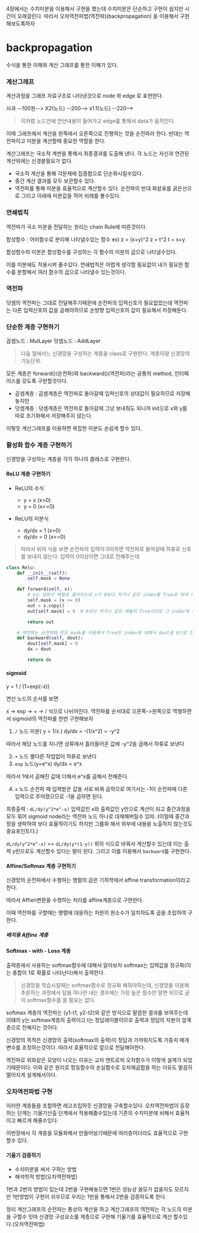 4장에서는 수치미분을 이용해서 구현을 했는데
수치미분은 단순하고 구현이 쉽지만 시간이 오래걸린다.
따라서 오차역전파법(역전파)(backpropagation) 을 이용해서 구현해보도록하자

# backpropagation

수식을 통한 이해와 계산 그래프를 통한 이해가 있다.

### 계산그래프

계산과정을 그래프 자료구조로 나타낸것으로
node 와 edge 로 표현한다.

사과 --100원--> X2(노드) --200--> x1.1(노드) --220-->

> 이처럼 노드안에 연산내용이 들어가고 edge를 통해서 data가 움직인다.

이때 그래프에서 계산을 왼쪽에서 오른쪽으로 진행하는 것을 순전파라 한다.
반대는 역전파이고 미분을 계산할때 중요한 역할을 한다.

계산그래프는 국소적 계싼을 통해서 최종결과를 도출해 낸다.
각 노드는 자신과 연관된 계산외에는 신경쓸필요가 없다.

- 국소적 계산을 통해 각문제에 집중함으로 단순화시킬수있다.
- 중간 계산 결과를 모두 보관할수 있다.
- 역전파를 통해 미분을 효율적으로 계산할수 있다.
  순전파의 반대 화살표를 굵은선으로 그리고 아래에 미분값을 적어 비례를 볼수있다.

### 연쇄법칙

역전파가 국소 미분을 전달하는 원리는 chain Rule에 따른것이다.

합성함수 : 어러함수로 분리해 나타낼수있는 함수
ex) z = (x+y)^2
z = t^2
t = x+y

합성함수의 미분은 합성함수를 구성하는 각 함수의 미분의 곱으로 나타낼수있다.

이를 미분에도 적용시켜 줄수있다. 연쇄법칙은 어렵게 생각할 필요없이
내가 필요한 함수를 분할해서 여러 함수의 곱으로 나타낼수 있는것이다.

### 역전파

덧셈의 역전파는 그대로 전달해주기때문에 순전파의 입력신호가 필요없었는데
역전파는 다른 입력신호의 값을 곱해야하므로 순방향 입력신호의 값이 필요해서 저장해둔다.

### 단순한 계층 구현하기

곱셈노드 : MulLayer
덧셈노드 : AddLayer

> 다음 절에서느 신경망을 구성하는 계층을 class로 구현한다. 계층이랑 신경망의 기능단위.

모든 계층은 forward()(순전파)와 backward()(역전파)라는 공통의 method, 인터페이스를 갖도록 구현할것이다.

- 곱셈계층 : 곱셈계층은 역전파로 돌아갈때 입력신호의 상대값이 필요하므로 저장해놓지만
- 덧셈계층 : 덧셈계층은 역전파로 돌아갈때 그냥 보내줘도 되니까 init으로 x와 y를 따로 초기화해서 저장해주지 않는다.

이렇듯 계산그래프를 이용하면 복잡한 미분도 손쉽게 할수 있다.

### 활성화 함수 계층 구현하기

신경망을 구성하는 계층을 각각 하나의 클래스로 구현한다.

#### ReLU 계층 구현하기

- ReLU의 수식

  - y = x (x>0)
  - y = 0 (x<=0)

- ReLU의 미분식
  - dy/dx = 1 (x>0)
  - dy/dv = 0 (x<=0)

> 따라서 위의 식을 보면 순전파의 입력이 0이하면 역전파로 돌아갈때 하류로 신호를 보내지 않는다. 입력이 0이상이면 그대로 전해주는데

```python
class Relu:
    def __init__(self):
        self.mask = None

    def forward(self, x):
        # x는 넘파이 배열로 들어오는데 x가 0보다 작거나 같은 index를 True로 하여 배열생성
        self.mask = (x <= 0)
        out = x.copy()
        out[self.mask] = 0  # 0보다 작거나 같은 애들이 True이므로 그 index에 해당하는 ele를 0으로 바꿈

        return out

    # 역전파는 순전파때 만든 mask를 이용해서 True인 index에 대해서 dout을 0으로 전달한다.
    def backward(self, dout):
        dout[self.mask] = 0
        dx = dout

        return dx
```

#### sigmoid

y = 1 / (1+exp(-x))

연산 노드의 순서를 보면

x -> exp -> + -> / 식으로 나뉘어진다.
역전파를 순서대로 오른쪽->왼쪽으로 역행하면서
sigmoid의 역전파를 한번 구현해보자

1. `/` 노드 미분( y = 1/x )
   dy/dx = -(1/x^2)
   = -y^2

따라서 해당 노드를 지나면 상류에서 흘러들어온 값에 -y^2을 곱해서 하류로 보낸다

2. `+` 노드
   별다른 작업없이 하류로 보낸다
3. `exp` 노드(y=e^x)
   dy/dx = e^x

따라서 1에서 곱해진 값에 더해서 e^x를 곱해서 전해준다.

4. `x` 노드
   순전파 때 입력받은 값을 서로 바꿔 곱하므로
   여기서는 -1이 순전파때 다른 입력으로 주어졌으므로 -1을 곱하면 된다.

최종출력 :
`dL/dy(y^2*e^-x)`
입력값인 x와 출력값인 y만으로 계산이 되고 중간과정을 모두 묶어 sigmoid node라는 역전파 노드 하나로 대체해버릴수 있따.
(이럴때 중간과정을 생략하여 보다 효율적이기도 하지만 그룹화 해서 외부에 내용을 노출하지 않는것도 중요포인트다.)

`dL/dy(y^2*e^-x)` == `dL/dy(y*(1-y))`
위의 식으로 바꿔서 계산할수 있는데
이는 출력 y만으로도 계산할수 있다는 말이 된다.
그리고 이를 이용해서 `backward`를 구현한다.

#### Affine/Softmax 계층 구현하기

신경망의 순전파에서 수행하는 행렬의 곱은 기하학에서
affine transformation이라고 한다.

따라서 Affien변환을 수행하는 처리를 affine계층으로 구현한다.

이때 역전파를 구할때는 행렬에 대응하는 차원의 원소수가 일치하도록 곱을 조립하여 구한다.

##### 배치용 Affine 계층

#### Softmax - with - Loss 계층

출력층에서 사용하는 softmax함수에 대해서 알아보자
softmax는 입력값을 정규화(이는 총합이 1로 확률로 나타난다)해서 출력한다.

> 신경망을 학습시킬때는 softmax함수로 정규화 해줘야하는데, 신경망을 이용해 추론하는 과정에서 답을 하나만 내는 경우에는 가장 높은 점수만 알면 되므로 굳이 softmax함수를 쓸 필요는 없다.

softmax 계층의 역전파는 (y1-t1, y2-t2)와 같은 방식으로 말끔한 결과를 보여주는데 이떄의 y는 softmax계층의 출력이고 t는 정답레이블이므로
출력과 정답의 차분이 앞계층으로 전해지는 것이다.

신경망의 목적은 신경망의 출력(softmax의 출력)이 정답과 가까워지도록 가중치 매개변수를 조정하는것이다.
따라서 효율적으로 앞으로 전달해야한다.

역전파로 위와같은 모양이 나오는 이유는 교차 엔트로피 오차함수가 이렇게 설계가 되었기때문이다.
이와 같은 원리로 항등함수의 손실함수로 오차제곱합을 하는 이유도 말끔히 떨어지게 설계해서이다.

### 오차역전파법 구현

이러한 계층들을 조합하면 레고조립하듯 신경망을 구축할수있다.
오차역전파법이 등장하는 단계는 기울기산출 단계에서 적용해줄수있는데
기존의 수치미분에 비해서 효율적이고 빠르게 해줄수있다.

이번장에서 각 계층을 모듈화해서 만들어놨기때문에 여러층이더라도 효율적으로 구현할수 있다.

#### 기울기 검증하기

- 수치미분을 써서 구하는 방법
- 해석학적 방법(오차역전파법)

1번과 2번의 방법이 있는데 2번을 구현해놓으면 1번은 성능상 쓸모가 없을지도 모르지만 1번방법이 구현이 쉬우므로 우리는 1번을 통해서 2번을 검증하도록 한다.

정리
계산그래프의 순전파는 통상의 계산을 하고
계산그래프의 역전파는 각 노드의 미분을 구할수 잇따
신경망 구성요소를 계층으로 구현해 기울기를 효율적으로 계산 할수있다.(오차역전파법)

